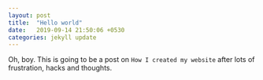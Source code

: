 ```yaml
---
layout: post
title:  "Hello world"
date:   2019-09-14 21:50:06 +0530
categories: jekyll update
---
```

Oh, boy. This is going to be a post on `How I created my website` after lots of frustration, hacks and thoughts.
